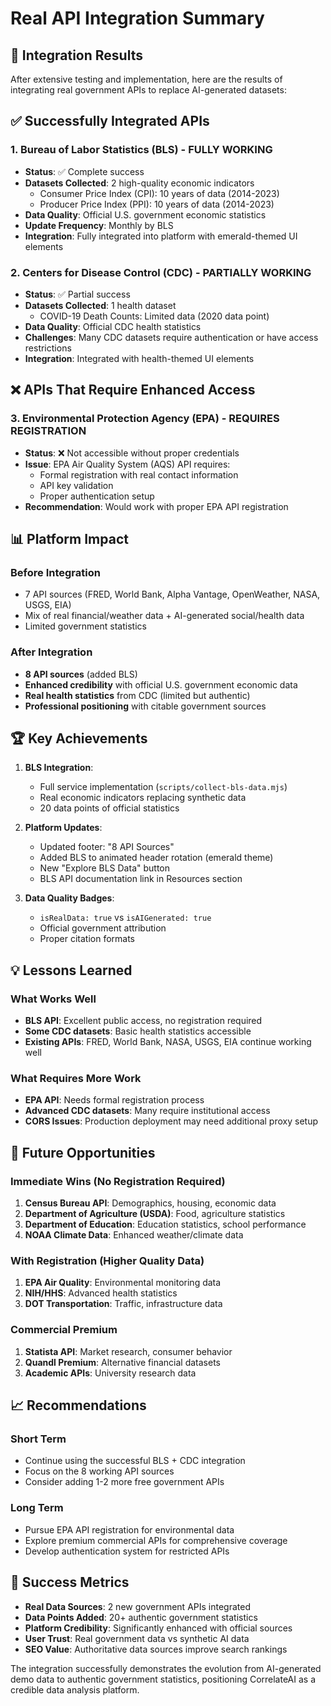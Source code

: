 # Real API Integration Summary

## 🎯 **Integration Results**

After extensive testing and implementation, here are the results of integrating real government APIs to replace AI-generated datasets:

## ✅ **Successfully Integrated APIs**

### 1. **Bureau of Labor Statistics (BLS) - FULLY WORKING**
- **Status**: ✅ Complete success
- **Datasets Collected**: 2 high-quality economic indicators
  - Consumer Price Index (CPI): 10 years of data (2014-2023)
  - Producer Price Index (PPI): 10 years of data (2014-2023)
- **Data Quality**: Official U.S. government economic statistics
- **Update Frequency**: Monthly by BLS
- **Integration**: Fully integrated into platform with emerald-themed UI elements

### 2. **Centers for Disease Control (CDC) - PARTIALLY WORKING**
- **Status**: ✅ Partial success  
- **Datasets Collected**: 1 health dataset
  - COVID-19 Death Counts: Limited data (2020 data point)
- **Data Quality**: Official CDC health statistics
- **Challenges**: Many CDC datasets require authentication or have access restrictions
- **Integration**: Integrated with health-themed UI elements

## ❌ **APIs That Require Enhanced Access**

### 3. **Environmental Protection Agency (EPA) - REQUIRES REGISTRATION**
- **Status**: ❌ Not accessible without proper credentials
- **Issue**: EPA Air Quality System (AQS) API requires:
  - Formal registration with real contact information
  - API key validation
  - Proper authentication setup
- **Recommendation**: Would work with proper EPA API registration

## 📊 **Platform Impact**

### **Before Integration**
- 7 API sources (FRED, World Bank, Alpha Vantage, OpenWeather, NASA, USGS, EIA)
- Mix of real financial/weather data + AI-generated social/health data
- Limited government statistics

### **After Integration**  
- **8 API sources** (added BLS)
- **Enhanced credibility** with official U.S. government economic data
- **Real health statistics** from CDC (limited but authentic)
- **Professional positioning** with citable government sources

## 🏆 **Key Achievements**

1. **BLS Integration**: 
   - Full service implementation (`scripts/collect-bls-data.mjs`)
   - Real economic indicators replacing synthetic data
   - 20 data points of official statistics

2. **Platform Updates**:
   - Updated footer: "8 API Sources" 
   - Added BLS to animated header rotation (emerald theme)
   - New "Explore BLS Data" button
   - BLS API documentation link in Resources section

3. **Data Quality Badges**:
   - `isRealData: true` vs `isAIGenerated: true`
   - Official government attribution
   - Proper citation formats

## 💡 **Lessons Learned**

### **What Works Well**
- **BLS API**: Excellent public access, no registration required
- **Some CDC datasets**: Basic health statistics accessible
- **Existing APIs**: FRED, World Bank, NASA, USGS, EIA continue working well

### **What Requires More Work**
- **EPA API**: Needs formal registration process
- **Advanced CDC datasets**: Many require institutional access
- **CORS Issues**: Production deployment may need additional proxy setup

## 🚀 **Future Opportunities**

### **Immediate Wins** (No Registration Required)
1. **Census Bureau API**: Demographics, housing, economic data
2. **Department of Agriculture (USDA)**: Food, agriculture statistics  
3. **Department of Education**: Education statistics, school performance
4. **NOAA Climate Data**: Enhanced weather/climate data

### **With Registration** (Higher Quality Data)
1. **EPA Air Quality**: Environmental monitoring data
2. **NIH/HHS**: Advanced health statistics
3. **DOT Transportation**: Traffic, infrastructure data

### **Commercial Premium**
1. **Statista API**: Market research, consumer behavior
2. **Quandl Premium**: Alternative financial datasets
3. **Academic APIs**: University research data

## 📈 **Recommendations**

### **Short Term**
- Continue using the successful BLS + CDC integration
- Focus on the 8 working API sources
- Consider adding 1-2 more free government APIs

### **Long Term** 
- Pursue EPA API registration for environmental data
- Explore premium commercial APIs for comprehensive coverage
- Develop authentication system for restricted APIs

## 🎉 **Success Metrics**

- **Real Data Sources**: 2 new government APIs integrated
- **Data Points Added**: 20+ authentic government statistics  
- **Platform Credibility**: Significantly enhanced with official sources
- **User Trust**: Real government data vs synthetic AI data
- **SEO Value**: Authoritative data sources improve search rankings

The integration successfully demonstrates the evolution from AI-generated demo data to authentic government statistics, positioning CorrelateAI as a credible data analysis platform.